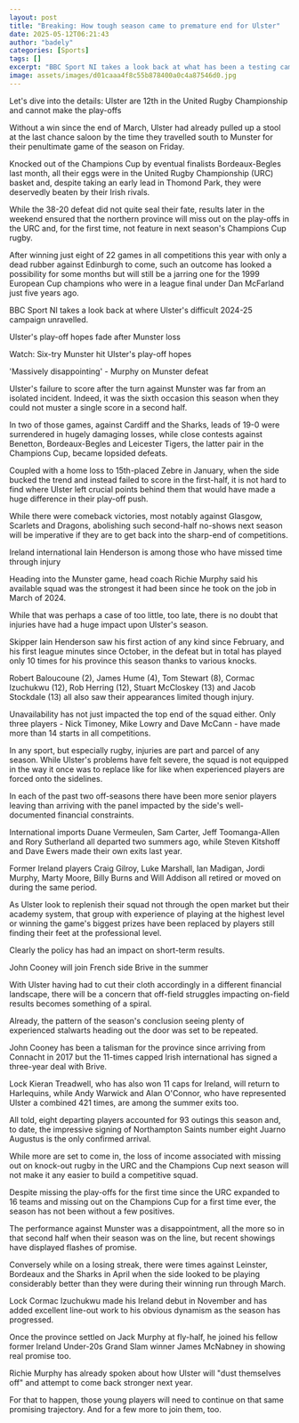 ```yaml
---
layout: post
title: "Breaking: How tough season came to premature end for Ulster"
date: 2025-05-12T06:21:43
author: "badely"
categories: [Sports]
tags: []
excerpt: "BBC Sport NI takes a look back at what has been a testing campaign for Ulster who will miss out on the URC play-offs and a place in next season's Cham"
image: assets/images/d01caaa4f8c55b878400a0c4a87546d0.jpg
---
```


Let's dive into the details: Ulster are 12th in the United Rugby Championship and cannot make the play-offs

Without a win since the end of March, Ulster had already pulled up a stool at the last chance saloon by the time they travelled south to Munster for their penultimate game of the season on Friday.

Knocked out of the Champions Cup by eventual finalists Bordeaux-Begles last month, all their eggs were in the United Rugby Championship (URC) basket and, despite taking an early lead in Thomond Park, they were deservedly beaten by their Irish rivals.

While the 38-20 defeat did not quite seal their fate, results later in the weekend ensured that the northern province will miss out on the play-offs in the URC and, for the first time, not feature in next season's Champions Cup rugby. 

After winning just eight of 22 games in all competitions this year with only a dead rubber against Edinburgh to come, such an outcome has looked a possibility for some months but will still be a jarring one for the 1999 European Cup champions who were in a league final under Dan McFarland just five years ago. 

BBC Sport NI takes a look back at where Ulster's difficult 2024-25 campaign unravelled. 

Ulster's play-off hopes fade after Munster loss

Watch: Six-try Munster hit Ulster's play-off hopes 

'Massively disappointing' - Murphy on Munster defeat

Ulster's failure to score after the turn against Munster was far from an isolated incident. Indeed, it was the sixth occasion this season when they could not muster a single score in a second half.

In two of those games, against Cardiff and the Sharks, leads of 19-0 were surrendered in hugely damaging losses, while close contests against Benetton, Bordeaux-Begles and Leicester Tigers, the latter pair in the Champions Cup, became lopsided defeats. 

Coupled with a home loss to 15th-placed Zebre in January, when the side bucked the trend and instead failed to score in the first-half, it is not hard to find where Ulster left crucial points behind them that would have made a huge difference in their play-off push.

While there were comeback victories, most notably against Glasgow, Scarlets and Dragons, abolishing such second-half no-shows next season will be imperative if they are to get back into the sharp-end of competitions. 

Ireland international Iain Henderson is among those who have missed time through injury

Heading into the Munster game, head coach Richie Murphy said his available squad was the strongest it had been since he took on the job in March of 2024. 

While that was perhaps a case of too little, too late, there is no doubt that injuries have had a huge impact upon Ulster's season. 

Skipper Iain Henderson saw his first action of any kind since February, and his first league minutes since October, in the defeat but in total has played only 10 times for his province this season thanks to various knocks. 

Robert Baloucoune (2), James Hume (4), Tom Stewart (8), Cormac Izuchukwu (12), Rob Herring (12), Stuart McCloskey (13) and Jacob Stockdale (13) all also saw their appearances limited though injury.

Unavailability has not just impacted the top end of the squad either. Only three players - Nick Timoney, Mike Lowry and Dave McCann - have made more than 14 starts in all competitions. 

In any sport, but especially rugby, injuries are part and parcel of any season. While Ulster's problems have felt severe, the squad is not equipped in the way it once was to replace like for like when experienced players are forced onto the sidelines. 

In each of the past two off-seasons there have been more senior players leaving than arriving with the panel impacted by the side's well-documented financial constraints. 

International imports Duane Vermeulen, Sam Carter, Jeff Toomanga-Allen and Rory Sutherland all departed two summers ago, while Steven Kitshoff and Dave Ewers made their own exits last year. 

Former Ireland players Craig Gilroy, Luke Marshall, Ian Madigan, Jordi Murphy, Marty Moore, Billy Burns and Will Addison all retired or moved on during the same period. 

As Ulster look to replenish their squad not through the open market but their academy system, that group with experience of playing at the highest level or winning the game's biggest prizes have been replaced by players still finding their feet at the professional level.

Clearly the policy has had an impact on short-term results.

John Cooney will join French side Brive in the summer

With Ulster having had to cut their cloth accordingly in a different financial landscape, there will be a concern that off-field struggles impacting on-field results becomes something of a spiral. 

Already, the pattern of the season's conclusion seeing plenty of experienced stalwarts heading out the door was set to be repeated.

John Cooney has been a talisman for the province since arriving from Connacht in 2017 but the 11-times capped Irish international has signed a three-year deal with Brive. 

Lock Kieran Treadwell, who has also won 11 caps for Ireland, will return to Harlequins, while Andy Warwick and Alan O'Connor, who have represented Ulster a combined 421 times, are among the summer exits too.

All told, eight departing players accounted for 93 outings this season and, to date, the impressive signing of Northampton Saints number eight Juarno Augustus is the only confirmed arrival.

While more are set to come in, the loss of income associated with missing out on knock-out rugby in the URC and the Champions Cup next season will not make it any easier to build a competitive squad. 

Despite missing the play-offs for the first time since the URC expanded to 16 teams and missing out on the Champions Cup for a first time ever, the season has not been  without a few positives. 

The performance against Munster was a disappointment, all the more so in that second half when their season was on the line, but recent showings have displayed flashes of promise.

Conversely while on a losing streak, there were times against Leinster, Bordeaux and the Sharks in April when the side looked to be playing considerably better than they were during their winning run through March. 

Lock Cormac Izuchukwu made his Ireland debut in November and has added excellent line-out work to his obvious dynamism as the season has progressed. 

Once the province settled on Jack Murphy at fly-half, he joined his fellow former Ireland Under-20s Grand Slam winner James McNabney in showing real promise too.

Richie Murphy has already spoken about how Ulster will "dust themselves off" and attempt to come back stronger next year. 

For that to happen, those young players will need to continue on that same promising trajectory. And for a few more to join them, too. 

